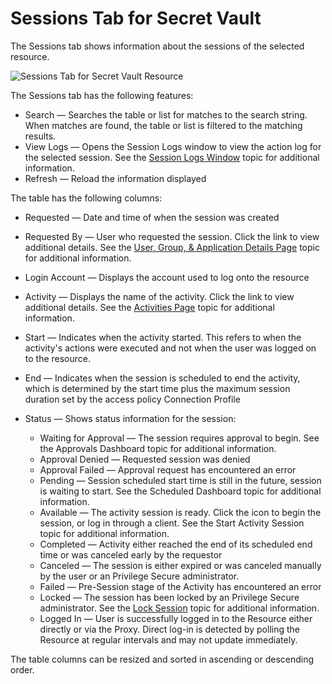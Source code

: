 # Sessions Tab for Secret Vault

The Sessions tab shows information about the sessions of the selected resource.

![Sessions Tab for Secret Vault Resource](/img/versioned_docs/privilegesecure_4.1/privilegesecure/accessmanagement/admin/policy/tab/resources/sessionstabforsecretvault.webp)

The Sessions tab has the following features:

- Search — Searches the table or list for matches to the search string. When matches are found, the
  table or list is filtered to the matching results.
- View Logs — Opens the Session Logs window to view the action log for the selected session. See the
  [Session Logs Window](/docs/privilegesecure/4.1/privilegesecure/accessmanagement/admin/dashboard/window/sessionlogs.md)
  topic for additional information.
- Refresh — Reload the information displayed

The table has the following columns:

- Requested — Date and time of when the session was created
- Requested By — User who requested the session. Click the link to view additional details. See the
  [User, Group, & Application Details Page](/docs/privilegesecure/4.1/privilegesecure/accessmanagement/admin/policy/page/details/usergroupapplication.md)
  topic for additional information.
- Login Account — Displays the account used to log onto the resource
- Activity — Displays the name of the activity. Click the link to view additional details. See the
  [Activities Page](/docs/privilegesecure/4.1/privilegesecure/accessmanagement/admin/policy/page/activities.md)
  topic for additional information.
- Start — Indicates when the activity started. This refers to when the activity's actions were
  executed and not when the user was logged on to the resource.
- End — Indicates when the session is scheduled to end the activity, which is determined by the
  start time plus the maximum session duration set by the access policy Connection Profile
- Status — Shows status information for the session:

  - Waiting for Approval — The session requires approval to begin. See the Approvals Dashboard
    topic for additional information.
  - Approval Denied — Requested session was denied
  - Approval Failed — Approval request has encountered an error
  - Pending — Session scheduled start time is still in the future, session is waiting to start.
    See the Scheduled Dashboard topic for additional information.
  - Available — The activity session is ready. Click the icon to begin the session, or log in
    through a client. See the Start Activity Session topic for additional information.
  - Completed — Activity either reached the end of its scheduled end time or was canceled early by
    the requestor
  - Canceled — The session is either expired or was canceled manually by the user or an Privilege
    Secure administrator.
  - Failed — Pre-Session stage of the Activity has encountered an error
  - Locked — The session has been locked by an Privilege Secure administrator. See the
    [Lock Session](/docs/privilegesecure/4.1/privilegesecure/accessmanagement/admin/dashboard/window/locksession.md)
    topic for additional information.
  - Logged In — User is successfully logged in to the Resource either directly or via the Proxy.
    Direct log-in is detected by polling the Resource at regular intervals and may not update
    immediately.

The table columns can be resized and sorted in ascending or descending order.
